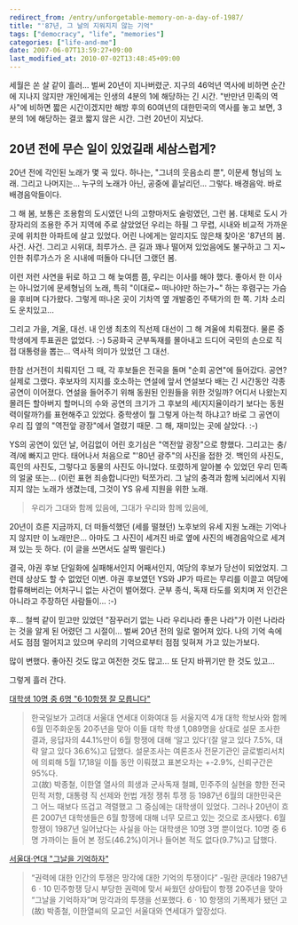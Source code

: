 ```yaml
---
redirect_from: /entry/unforgetable-memory-on-a-day-of-1987/
title: "'87년, 그 날의 지워지지 않는 기억"
tags: ["democracy", "life", "memories"]
categories: ["life-and-me"]
date: 2007-06-07T13:59:27+09:00
last_modified_at: 2010-07-02T13:48:45+09:00
---
```

세월은 쏜 살 같이 흘러... 벌써 20년이 지나버렸군. 지구의 46억년 역사에
비하면 순간에 지나지 않지만 개인에게는 인생의 4분의 1에 해당하는 긴 시간.
"반만년 민족의 역사"에 비하면 짧은 시간이겠지만 해방 후의 60여년의
대한민국의 역사를 놓고 보면, 3분의 1에 해당하는 결코 짧지 않은 시간.
그런 20년이 지났다.

## 20년 전에 무슨 일이 있었길래 세삼스럽게?

20년 전에 각인된 노래가 몇 곡 있다. 하나는, "그녀의 웃음소리 뿐", 이문세
형님의 노래. 그리고 나머지는... 누구의 노래가 아닌, 공중에 흩날리던...
그렇다. 배경음악. 바로 배경음악들이다.

그 해 봄, 보통은 조용함의 도시였던 나의 고향마저도 술렁였던, 그런 봄.
대체로 도시 가장자리의 조용한 주거 지역에 주로 살았었던 우리는 하필 그
무렵, 시내와 비교적 가까운 곳에 위치한 아파트에 살고 있었다. 어린 나에게는
알리지도 않은채 찾아온 '87년의 봄. 사건. 사건. 그리고 시위대, 최루가스.
큰 길과 꽤나 떨어져 있었음에도 불구하고 그 지~인한 취루가스가 온 시내에
떠돌아 다니던 그랬던 봄.

이런 저런 사연을 뒤로 하고 그 해 늦여름 쯤, 우리는 이사를 해야 했다.
좋아서 한 이사는 아니었기에 문세형님의 노래, 특히 "이대로~ 떠나야만
하는가~" 하는 후렴구는 가슴을 후비며 다가왔다. 그렇게 떠나온 곳이 기차역
옆 개발중인 주택가의 한 쪽. 기차 소리도 운치있고...

그리고 가을, 겨울, 대선. 내 인생 최초의 직선제 대선이 그 해 겨울에
치뤄졌다. 물론 중학생에게 투표권은 없었다. :-) 5공화국 군부독재를 몰아내고
드디어 국민의 손으로 직접 대통령을 뽑는... 역사적 의미가 있었던 그 대선.

한참 선거전이 치뤄지던 그 때, 각 후보들은 전국을 돌며 "순회 공연"에
들어갔다. 공연? 실제로 그랬다. 후보자의 지지를 호소하는 연설에 앞서
연설보다 배는 긴 시간동안 각종 공연이 이어졌다. 연설을 들어주기 위해
동원된 인원들을 위한 것일까? 어디서 나왔는지 몰려든 할아버지 할머니의
수와 공연의 크기가 그 후보의 세(지지율이라기 보다는 동원력이랄까?)를
표현해주고 있었다. 중학생이 뭘 그렇게 아는척 하냐고? 바로 그 공연이
우리 집 옆의 "역전앞 광장"에서 열렸기 때문. 그 해, 재미있는 곳에 살았다.
:-)

YS의 공연이 있던 날, 어김없이 어린 호기심은 "역전앞 광장"으로 향했다.
그리고는 충/격/에 빠지고 만다. 태어나서 처음으로 "'80년 광주"의 사진을
접한 것. 백인의 사진도, 흑인의 사진도, 그렇다고 동물의 사진도 아니었다.
또렸하게 알아볼 수 있었던 우리 민족의 얼굴 또는...
(이런 표현 죄송합니다만) 턱쪼가리. 그 날의 충격과 함께 뇌리에서 지워지지
않는 노래가 생겼는데, 그것이 YS 유세 지원을 위한 노래.

> 우리가 그대와 함께 있음에, 그대가 우리와 함께 있음에,

20년이 흐른 지금까지, 더 떠들석했던 (세를 떨쳤던) 노후보의 유세 지원
노래는 기억나지 않지만 이 노래만은... 아마도 그 사진이 세겨진 바로 옆에
사진의 배경음악으로 세겨져 있는 듯 하다. (이 글을 쓰면서도 살짝 떨린다.)

결국, 야권 후보 단일화에 실패해서인지 어째서인지, 여당의 후보가 당선이
되었었지. 그런데 상상도 할 수 없었던 이변. 야권 후보였던 YS와 JP가 따르는
무리를 이끌고 여당에 합류해버리는 어처구니 없는 사건이 벌어졌다.
군부 종식, 독재 타도를 외치며 저 인간은 아니라고 주장하던 사람들이... :-)

후... 철썩 같이 믿고만 있었던 "잠꾸러기 없는 나라 우리나라 좋은 나라"가
이런 나라라는 것을 알게 된 어렸던 그 시절이... 벌써 20년 전의 일로
멀어져 있다. 나의 기억 속에서도 점점 멀어지고 있으며 우리의 기억으로부터
점점 잊혀져 가고 있는가보다.

많이 변했다. 좋아진 것도 많고 여전한 것도 많고...
또 단지 바뀌기만 한 것도 있고...

그렇게 흘러 간다.

[대학생 10명 중 6명 "6·10항쟁 잘 모릅니다"](http://news.hankooki.com/lpage/society/200705/h2007052718461721950.htm#none)

> 한국일보가 고려대 서울대 연세대 이화여대 등 서울지역 4개 대학 학보사와
> 함께 6월 민주화운동 20주년을 맞아 이들 대학 학생 1,089명을 상대로 설문
> 조사한 결과, 응답자의 44.1%만이 6월 항쟁에 대해 ‘알고 있다’(잘 알고
> 있다 7.5%, 대략 알고 있다 36.6%)고 답했다. 설문조사는 여론조사
> 전문기관인 글로벌리서치에 의뢰해 5월 17,18일 이틀 동안 이뤄졌고
> 표본오차는 +-2.9%, 신뢰구간은 95%다.  
> 고(故) 박종철, 이한열 열사의 희생과 군사독재 철폐, 민주주의 실현을 향한
> 전국민적 저항, 대통령 직 선제와 헌법 개정 쟁취 투쟁 등 1987년 6월의
> 대한민국은 그 어느 때보다 뜨겁고 격렬했고 그 중심에는 대학생이 있었다.
> 그러나 20년이 흐른 2007년 대학생들은 6월 항쟁에 대해 너무 모르고 있는
> 것으로 조사됐다. 6월 항쟁이 1987년 일어났다는 사실을 아는 대학생은
> 10명 3명 뿐이었다. 10명 중 6명 가까이는 들어 본 정도(46.2%)이거나
> 들어본 적도 없다(9.7%)고 답했다.

[서울대·연대 "그날을 기억하자"](http://news.hankooki.com/lpage/society/200705/h2007052720513221950.htm)

> “권력에 대한 인간의 투쟁은 망각에 대한 기억의 투쟁이다” -밀란 쿤데라
> 1987년 6ㆍ10 민주항쟁 당시 부당한 권력에 맞서 싸웠던 상아탑이 항쟁
> 20주년을 맞아 “그날을 기억하자”며 망각과의 투쟁을 선포했다.
> 6ㆍ10 항쟁의 기폭제가 됐던 고(故) 박종철, 이한열씨의 모교인 서울대와
> 연세대가 앞장섰다.

